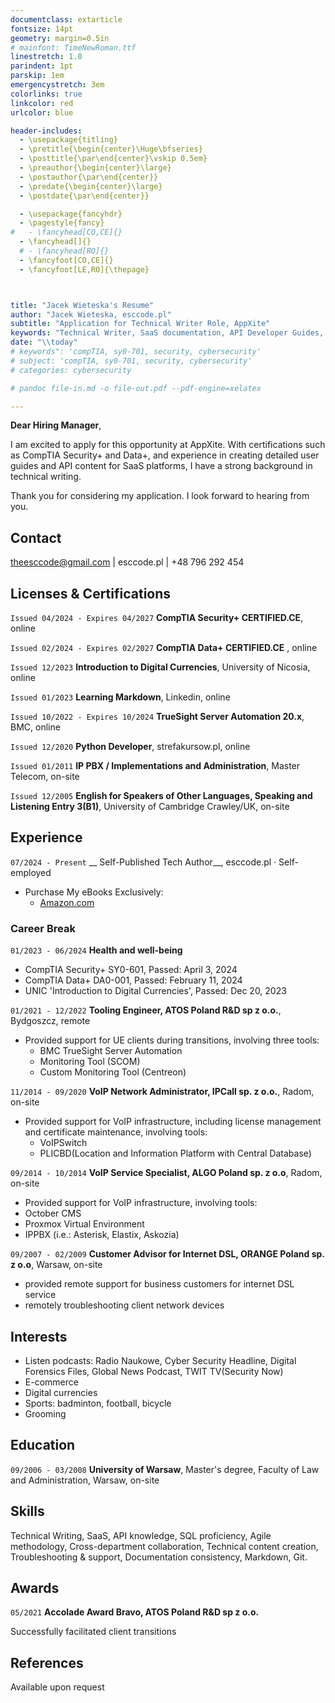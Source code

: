 ```yaml
---
documentclass: extarticle
fontsize: 14pt
geometry: margin=0.5in
# mainfont: TimeNewRoman.ttf
linestretch: 1.0
parindent: 1pt
parskip: 1em
emergencystretch: 3em
colorlinks: true
linkcolor: red
urlcolor: blue

header-includes:
  - \usepackage{titling}
  - \pretitle{\begin{center}\Huge\bfseries}
  - \posttitle{\par\end{center}\vskip 0.5em}
  - \preauthor{\begin{center}\large}
  - \postauthor{\par\end{center}}
  - \predate{\begin{center}\large}
  - \postdate{\par\end{center}}

  - \usepackage{fancyhdr}
  - \pagestyle{fancy}
#   - \fancyhead[CO,CE]{}
  - \fancyhead[]{}
  # - \fancyhead[RO]{}
  - \fancyfoot[CO,CE]{}
  - \fancyfoot[LE,RO]{\thepage}



title: "Jacek Wieteska's Resume"
author: "Jacek Wieteska, esccode.pl"
subtitle: "Application for Technical Writer Role, AppXite"
keywords: "Technical Writer, SaaS documentation, API Developer Guides, User Guides, Integration Guides, SQL proficiency, API Postman, L1/L2 Support, Agile environment, Software documentation, Cloud services, B2B SaaS, Microsoft, IBM, AWS, Google, Adobe, Cisco, E-learning content, Remote work, Technical writing in English, Cross-departmental communication, Subscription-based business, Product knowledge, Platform documentation, Video documentation, XML tools, Problem-solving documentation, Product SME, Process improvement"
date: "\\today"
# keywords": 'compTIA, sy0-701, security, cybersecurity'
# subject: 'compTIA, sy0-701, security, cybersecurity'
# categories: cybersecurity

# pandoc file-in.md -o file-out.pdf --pdf-engine=xelatex

---
```

**Dear Hiring Manager**,

I am excited to apply for this opportunity at AppXite. With certifications such as CompTIA Security+ and Data+, and experience in creating detailed user guides and API content for SaaS platforms, I have a strong background in technical writing.

Thank you for considering my application. I look forward to hearing from you.
<!-- # Jacek Wieteska -->
<!-- <div id="webaddress">
<a>theesccode@gmail.com</a>
| <a href="https://esccode.pl">esccode.pl</a> | <a>+48 796 292 454</a> | <a>linkedin.com/in/jacek-wieteska-b66b511b9/</a>
</div> -->

## Contact

<a>theesccode@gmail.com</a> | <a>esccode.pl</a> | <a>+48 796 292 454</a>

## Licenses & Certifications

`Issued 04/2024 - Expires 04/2027` __CompTIA Security+ CERTIFIED.CE__, online

`Issued 02/2024 - Expires 02/2027` __CompTIA Data+ CERTIFIED.CE__ , online

`Issued 12/2023` __Introduction to Digital Currencies__,
University of Nicosia, online

`Issued 01/2023` __Learning Markdown__, Linkedin, online

`Issued 10/2022 - Expires 10/2024` __TrueSight Server Automation 20.x__, BMC, online

`Issued 12/2020` __Python Developer__, strefakursow.pl, online

`Issued 01/2011` __IP PBX / Implementations and Administration__, Master Telecom, on-site

`Issued 12/2005` __English for Speakers of Other Languages, Speaking and Listening Entry 3(B1)__, University of Cambridge Crawley/UK, on-site


## Experience 

`07/2024 - Present`
__
Self-Published Tech Author__, esccode.pl · Self-employed

- Purchase My eBooks Exclusively:
  - [Amazon.com](https://www.amazon.com/author/esccode)

### Career Break

`01/2023 - 06/2024` __Health and well-being__

  <!-- - Proactively participate in the renewal process for certifications such as CompTIA Data+ and Security+
  - Engaged in non-registered business activities, operating within the legal limits for small-scale income -->
- CompTIA Security+ SY0-601, Passed: April 3, 2024
- CompTIA Data+ DA0-001, Passed: February 11, 2024
- UNIC 'Introduction to Digital Currencies', Passed: Dec 20, 2023
  <!-- - Created and maintained a web using markup languages -->

`01/2021 - 12/2022`
__Tooling Engineer, ATOS Poland R&D sp z o.o.__, Bydgoszcz, remote

- Provided support for UE clients during transitions, involving three tools:
  - BMC TrueSight Server Automation
  - Monitoring Tool (SCOM)
  - Custom Monitoring Tool (Centreon)

`11/2014 - 09/2020`
__VoIP Network Administrator, IPCall sp. z o.o.__, Radom, on-site

- Provided support for VoIP infrastructure, including license management and certificate maintenance, involving tools:
  - VoIPSwitch
  - PLICBD(Location and Information Platform with Central Database)

`09/2014 - 10/2014`
__VoIP Service Specialist, ALGO Poland sp. z o.o__, Radom, on-site

- Provided support for VoIP infrastructure, involving tools:
 - October CMS
 - Proxmox Virtual Environment
 - IPPBX (i.e.: Asterisk, Elastix, Askozia)

`09/2007 - 02/2009`
__Customer Advisor for Internet DSL, ORANGE Poland sp. z o.o__, Warsaw, on-site

- provided remote support for business customers for internet DSL service
- remotely troubleshooting client network devices

## Interests

- Listen podcasts: Radio Naukowe, Cyber Security Headline, Digital Forensics Files, Global News Podcast, TWIT TV(Security Now)
- E-commerce
- Digital currencies
- Sports: badminton, football, bicycle
- Grooming

## Education

`09/2006 - 03/2008`
__University of Warsaw__,  Master's degree, Faculty of Law and Administration, Warsaw, on-site

## Skills

Technical Writing, SaaS, API knowledge, SQL proficiency, Agile methodology, Cross-department collaboration, Technical content creation, Troubleshooting & support, Documentation consistency, Markdown, Git.
 <!-- Markdown, English B1/B2, VoIP, Visual Studio Code, Excel, BASH, Python3, Linux, Data analyze, Cyber Security, AWS.    -->

<!-- Excellent knowledge of Polish language - Proficiency in English language - Internet proficiency - Ability to work in a fast-paced and changing environment - Reliable computer and internet connection - Ability to follow instructions in English - Confidentiality agreement signing - Ability to pass a language proficiency test and rigorous quality assessment -->

## Awards

`05/2021`
__Accolade Award Bravo, ATOS Poland R&D sp z o.o.__
 
Successfully facilitated client transitions

<!-- ## Publications -->

<!-- A list is also available [online](http://scholar.google.co.uk/citations?user=LTOTl0YAAAAJ) -->

<!-- ### Journals -->

## References

Available upon request



